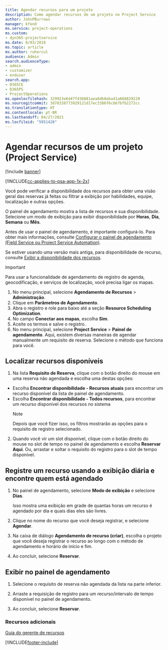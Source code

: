 ```yaml
---
title: Agendar recursos para um projeto
description: Como agendar recursos de um projeto no Project Service
author: JohnPBurrows
manager: kfend
ms.service: project-operations
ms.custom:
- dyn365-projectservice
ms.date: 8/03/2018
ms.topic: article
ms.author: ruhercul
audience: Admin
search.audienceType:
- admin
- customizer
- enduser
search.app:
- D365CE
- D365PS
- ProjectOperations
ms.openlocfilehash: 329923e6d47fd36881aea8db8eba41a868829220
ms.sourcegitcommit: 3d78338773929121d17ec3386f6cb67bfb2272cc
ms.translationtype: HT
ms.contentlocale: pt-BR
ms.lasthandoff: 04/27/2021
ms.locfileid: "5951420"
---
```

# <a name="schedule-resources-for-a-project-project-service"></a>Agendar recursos de um projeto (Project Service)

[!include [banner](../includes/psa-now-project-operations.md)]

[!INCLUDE[cc-applies-to-psa-app-1x-2x](../includes/cc-applies-to-psa-app-1x-2x.md)]

Você pode verificar a disponibilidade dos recursos para obter uma visão geral das reservas já feitas ou filtrar a exibição por habilidades, equipe, localização e outras opções.  
  
O painel de agendamento mostra a lista de recursos e sua disponibilidade. Selecione um modo de exibição para exibir disponibilidade por **Horas**, **Dia**, **Semana** ou **Mês**.  
  
Antes de usar o painel de agendamento, é importante configurá-lo. Para obter mais informações, consulte [Configurar o painel de agendamento (Field Service ou Project Service Automation)](/dynamics365/field-service/configure-schedule-board).
  
Se estiver usando uma versão mais antiga, para disponibilidade de recurso, consulte [Exibir a disponibilidade dos recursos](../psa/view-resource-availability.md).  

> [!IMPORTANT]
>  Para usar a funcionalidade de agendamento de registro de agenda, geocodificação, e serviços de localização, você precisa ligar os mapas.  
> 
> 1. No menu principal, selecione **Agendamento de Recursos** > **Administração**.  
> 2. Clique em **Parâmetros de Agendamento**.  
> 3. Abra o registro e role para baixo até a seção **Resource Scheduling Optimization**.  
> 4. No campo **Conectar aos mapas**, escolha **Sim**.  
> 5. Aceite os termos e salve o registro.  
> 6. No menu principal, selecione **Project Service** > **Painel de agendamento**. Aqui, existem diversas maneiras de agendar manualmente um requisito de reserva. Selecione o método que funciona para você.
  
## <a name="find-available-resources"></a>Localizar recursos disponíveis

1.  Na lista **Requisito de Reserva**, clique com o botão direito do mouse em uma reserva não agendada e escolha uma destas opções:  
  
- Escolha **Encontrar disponibilidade - Recursos atuais** para encontrar um recurso disponível da lista de painel de agendamento.  
- Escolha **Encontrar disponibilidade - Todos recursos**, para encontrar um recurso disponível dos recursos no sistema  
   > [!NOTE]
   >  Depois que você fizer isso, os filtros mostrarão as opções para o requisito de registro selecionado.  
  
2. Quando você vir um slot disponível, clique com o botão direito do mouse no slot de tempo no painel de agendamento e escolha **Reservar Aqui**. Ou, arrastar e soltar o requisito do registro para o slot de tempo disponível.  
  

## <a name="book-a-resource-using-the-daily-view-and-find-whos-under-booked"></a>Registre um recurso usando a exibição diária e encontre quem está agendado
  
1.  No painel de agendamento, selecione **Modo de exibição** e selecione **Dias**.  
  
    Isso mostra uma exibição em grade de quantas horas um recurso é agendado por dia e quais dias eles são livres.  
  
2.  Clique no nome do recurso que você deseja registrar, e selecione **Agendar**.  
  
3.  Na caixa de diálogo **Agendamento de recurso (criar)**, escolha o projeto que você deseja registrar o recurso ao longo com o método de agendamento e horário de início e fim.  
  
4.  Ao concluir, selecione **Reservar**.  
  
## <a name="view-to-the-schedule-board"></a>Exibir no painel de agendamento
  
1.  Selecione o requisito de reserva não agendada da lista na parte inferior.  
  
2.  Arraste a requisição de registro para um recurso/intervalo de tempo disponível no painel de agendamento.  
  
3.  Ao concluir, selecione **Reservar**.  
  
### <a name="additional-resources"></a>Recursos adicionais  
 [Guia do gerente de recursos](../psa/resource-manager-guide.md)


[!INCLUDE[footer-include](../includes/footer-banner.md)]